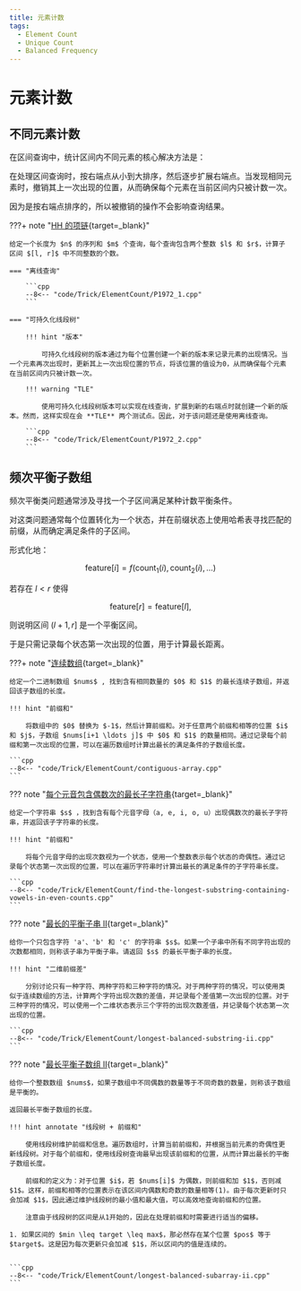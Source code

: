 ```yaml
---
title: 元素计数
tags:
  - Element Count
  - Unique Count
  - Balanced Frequency
---
```


# 元素计数

## 不同元素计数

在区间查询中，统计区间内不同元素的核心解决方法是：

在处理区间查询时，按右端点从小到大排序，然后逐步扩展右端点。当发现相同元素时，撤销其上一次出现的位置，从而确保每个元素在当前区间内只被计数一次。

因为是按右端点排序的，所以被撤销的操作不会影响查询结果。

???+ note "[HH 的项链](https://www.luogu.com.cn/problem/P1972){target=_blank}"

    给定一个长度为 $n$ 的序列和 $m$ 个查询，每个查询包含两个整数 $l$ 和 $r$，计算子区间 $[l, r]$ 中不同整数的个数。

    === "离线查询"

        ```cpp
        --8<-- "code/Trick/ElementCount/P1972_1.cpp"
        ```

    === "可持久化线段树"

        !!! hint "版本"
        
            可持久化线段树的版本通过为每个位置创建一个新的版本来记录元素的出现情况。当一个元素再次出现时，更新其上一次出现位置的节点，将该位置的值设为0，从而确保每个元素在当前区间内只被计数一次。

        !!! warning "TLE"
        
            使用可持久化线段树版本可以实现在线查询，扩展到新的右端点时就创建一个新的版本。然而，这样实现在会 **TLE** 两个测试点。因此，对于该问题还是使用离线查询。

        ```cpp
        --8<-- "code/Trick/ElementCount/P1972_2.cpp"
        ```

## 频次平衡子数组

频次平衡类问题通常涉及寻找一个子区间满足某种计数平衡条件。

对这类问题通常每个位置转化为一个状态，并在前缀状态上使用哈希表寻找匹配的前缀，从而确定满足条件的子区间。

形式化地：

$$
\text{feature}[i] = f(\text{count}_1(i), \text{count}_2(i), \dots)
$$

若存在 $l < r$ 使得

$$
\text{feature}[r] = \text{feature}[l],
$$

则说明区间 $(l+1, r]$ 是一个平衡区间。

于是只需记录每个状态第一次出现的位置，用于计算最长距离。

???+ note "[连续数组](https://leetcode.cn/problems/contiguous-array/description/){target=_blank}"

    给定一个二进制数组 $nums$ , 找到含有相同数量的 $0$ 和 $1$ 的最长连续子数组，并返回该子数组的长度。

    !!! hint "前缀和"

        将数组中的 $0$ 替换为 $-1$，然后计算前缀和。对于任意两个前缀和相等的位置 $i$ 和 $j$，子数组 $nums[i+1 \ldots j]$ 中 $0$ 和 $1$ 的数量相同。通过记录每个前缀和第一次出现的位置，可以在遍历数组时计算出最长的满足条件的子数组长度。

    ```cpp
    --8<-- "code/Trick/ElementCount/contiguous-array.cpp"
    ```

??? note "[每个元音包含偶数次的最长子字符串](https://leetcode.cn/problems/find-the-longest-substring-containing-vowels-in-even-counts/description/){target=_blank}"

    给定一个字符串 $s$ ，找到含有每个元音字母（a, e, i, o, u）出现偶数次的最长子字符串，并返回该子字符串的长度。

    !!! hint "前缀和"

        将每个元音字母的出现次数视为一个状态，使用一个整数表示每个状态的奇偶性。通过记录每个状态第一次出现的位置，可以在遍历字符串时计算出最长的满足条件的子字符串长度。

    ```cpp
    --8<-- "code/Trick/ElementCount/find-the-longest-substring-containing-vowels-in-even-counts.cpp"
    ```

??? note "[最长的平衡子串 II](https://leetcode.cn/problems/longest-balanced-substring-ii/description/){target=_blank}"

    给你一个只包含字符 'a'、'b' 和 'c' 的字符串 $s$。如果一个子串中所有不同字符出现的次数都相同，则称该子串为平衡子串。请返回 $s$ 的最长平衡子串的长度。

    !!! hint "二维前缀差"

        分别讨论只有一种字符、两种字符和三种字符的情况。对于两种字符的情况，可以使用类似于连续数组的方法，计算两个字符出现次数的差值，并记录每个差值第一次出现的位置。对于三种字符的情况，可以使用一个二维状态表示三个字符的出现次数差值，并记录每个状态第一次出现的位置。

    ```cpp
    --8<-- "code/Trick/ElementCount/longest-balanced-substring-ii.cpp"
    ```

??? note "[最长平衡子数组 II](https://leetcode.cn/problems/longest-balanced-subarray-ii/description/){target=_blank}"

    给你一个整数数组 $nums$，如果子数组中不同偶数的数量等于不同奇数的数量，则称该子数组是平衡的。

    返回最长平衡子数组的长度。

    !!! hint annotate "线段树 + 前缀和"

        使用线段树维护前缀和信息。遍历数组时，计算当前前缀和，并根据当前元素的奇偶性更新线段树。对于每个前缀和，使用线段树查询最早出现该前缀和的位置，从而计算出最长的平衡子数组长度。

        前缀和的定义为：对于位置 $i$，若 $nums[i]$ 为偶数，则前缀和加 $1$，否则减 $1$。这样，前缀和相等的位置表示在该区间内偶数和奇数的数量相等(1)。由于每次更新时只会加减 $1$，因此通过维护线段树的最小值和最大值，可以高效地查询前缀和的位置。

        注意由于线段树的区间是从1开始的，因此在处理前缀和时需要进行适当的偏移。

    1. 如果区间的 $min \leq target \leq max$，那必然存在某个位置 $pos$ 等于 $target$。这是因为每次更新只会加减 $1$，所以区间内的值是连续的。
        

    ```cpp
    --8<-- "code/Trick/ElementCount/longest-balanced-subarray-ii.cpp"
    ```